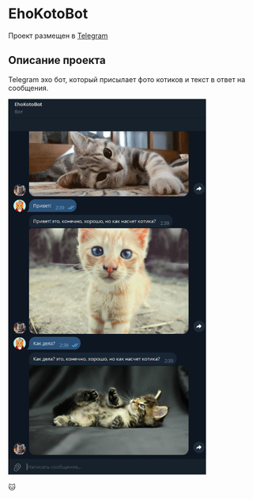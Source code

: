 # EhoKotoBot

Проект размещен в [Telegram](https://t.me/EhoKotoBot)

## Описание проекта

Telegram эхо бот, который присылает фото котиков и текст в ответ на сообщения.

<img src="https://raw.githubusercontent.com/MarinaDVetrova/EhoKotoBot/master/kotobot.png" width="400px" alt="CoinRate">

:cat:
